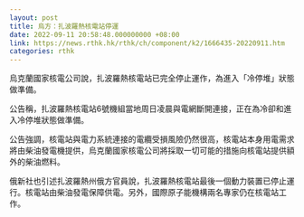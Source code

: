 ```yaml
---
layout: post
title: 烏方：扎波羅熱核電站停運
date: 2022-09-11 20:58:48.000000000 +08:00
link: https://news.rthk.hk/rthk/ch/component/k2/1666435-20220911.htm
categories: rthk
---
```


烏克蘭國家核電公司說，扎波羅熱核電站已完全停止運作，為進入「冷停堆」狀態做準備。 
 
公告稱，扎波羅熱核電站6號機組當地周日凌晨與電網斷開連接，正在為冷卻和進入冷停堆狀態做準備。 

公告強調，核電站與電力系統連接的電纜受損風險仍然很高，核電站本身用電需求將由柴油發電機提供，烏克蘭國家核電公司將採取一切可能的措施向核電站提供額外的柴油燃料。 

俄新社也引述扎波羅熱州俄方官員說，扎波羅熱核電站最後一個動力裝置已停止運行。核電站由柴油發電保障供電。另外，國際原子能機構兩名專家仍在核電站工作。
  　
